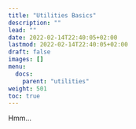 ```yaml
---
title: "Utilities Basics"
description: ""
lead: ""
date: 2022-02-14T22:40:05+02:00
lastmod: 2022-02-14T22:40:05+02:00
draft: false
images: []
menu:
  docs:
    parent: "utilities"
weight: 501
toc: true
---
```


Hmm...
